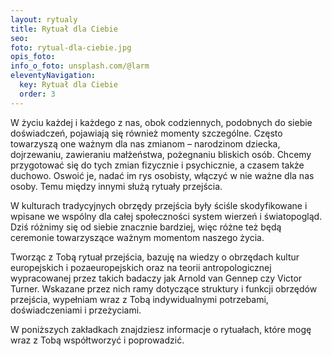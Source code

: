 ```yaml
---
layout: rytualy
title: Rytuał dla Ciebie
seo: 
foto: rytual-dla-ciebie.jpg
opis_foto: 
info_o_foto: unsplash.com/@larm
eleventyNavigation:
  key: Rytuał dla Ciebie
  order: 3
---
```

W życiu każdej i każdego z nas, obok codziennych, podobnych do siebie doświadczeń, pojawiają się również momenty szczególne. Często towarzyszą one ważnym dla nas zmianom – narodzinom dziecka, dojrzewaniu, zawieraniu małżeństwa, pożegnaniu bliskich osób. Chcemy przygotować się do tych zmian fizycznie i psychicznie, a czasem także duchowo. Oswoić je, nadać im rys osobisty, włączyć w nie ważne dla nas osoby. Temu między innymi służą rytuały przejścia.

W kulturach tradycyjnych obrzędy przejścia były ściśle skodyfikowane i wpisane we wspólny dla całej społeczności system wierzeń i światopogląd. Dziś różnimy się od siebie znacznie bardziej, więc różne też będą ceremonie towarzyszące ważnym momentom naszego życia.

Tworząc z Tobą rytuał przejścia, bazuję na wiedzy o obrzędach kultur europejskich i pozaeuropejskich oraz na teorii antropologicznej wypracowanej przez takich badaczy jak Arnold van Gennep czy Victor Turner. Wskazane przez nich ramy dotyczące struktury i funkcji obrzędów przejścia, wypełniam wraz z Tobą indywidualnymi potrzebami, doświadczeniami i przeżyciami.

W poniższych zakładkach znajdziesz informacje o rytuałach, które mogę wraz z Tobą współtworzyć i poprowadzić.